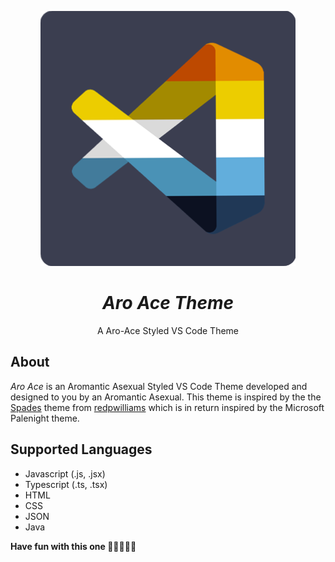 <p align="center">
<img alt="'Aro Ace' Logo" src="aroace.png"></img>
</p>

<h1 align="center"><i>Aro Ace Theme</i></h1>
<p align="center">A Aro-Ace Styled VS Code Theme</p>

## About

_Aro Ace_ is an Aromantic Asexual Styled VS Code Theme developed and designed to you by an Aromantic Asexual. This theme is inspired by the the [Spades](https://github.com/redpwilliams/Spades) theme from [redpwilliams](https://github.com/redpwilliams) which is in return inspired by the Microsoft Palenight theme.

## Supported Languages

- Javascript (.js, .jsx)
- Typescript (.ts, .tsx)
- HTML
- CSS
- JSON
- Java

**Have fun with this one 🧡💛🤍🩵💙**